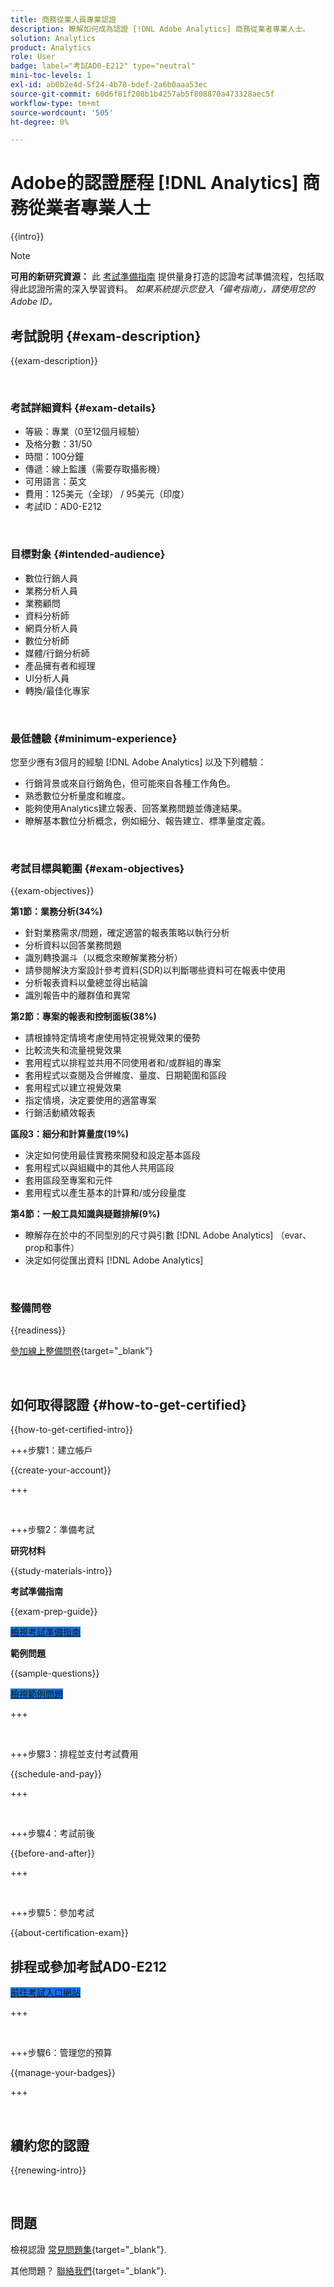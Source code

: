 ```yaml
---
title: 商務從業人員專業認證
description: 瞭解如何成為認證 [!DNL Adobe Analytics] 商務從業者專業人士。
solution: Analytics
product: Analytics
role: User
badge: label="考試AD0-E212" type="neutral"
mini-toc-levels: 1
exl-id: ab0b2e4d-5f24-4b78-bdef-2a6b0aaa53ec
source-git-commit: 60d6f81f208b1b4257ab5f808870a473328aec5f
workflow-type: tm+mt
source-wordcount: '505'
ht-degree: 0%

---
```


# Adobe的認證歷程 [!DNL Analytics] 商務從業者專業人士

{{intro}}

>[!NOTE]
>
>**可用的新研究資源：** 此 [考試準備指南](https://app.rockinfo.com/courses/playScorm/531) 提供量身打造的認證考試準備流程，包括取得此認證所需的深入學習資料。 _如果系統提示您登入「備考指南」，請使用您的Adobe ID。_

## 考試說明 {#exam-description}

{{exam-description}}

<br>

### 考試詳細資料 {#exam-details}

* 等級：專業（0至12個月經驗）
* 及格分數：31/50
* 時間：100分鐘
* 傳遞：線上監護（需要存取攝影機）
* 可用語言：英文
* 費用：125美元（全球） / 95美元（印度）
* 考試ID：AD0-E212

<br>

### 目標對象 {#intended-audience}

* 數位行銷人員
* 業務分析人員
* 業務顧問
* 資料分析師
* 網頁分析人員
* 數位分析師
* 媒體/行銷分析師
* 產品擁有者和經理
* UI分析人員
* 轉換/最佳化專家

<br>

### 最低體驗 {#minimum-experience}

您至少應有3個月的經驗 [!DNL Adobe Analytics] 以及下列體驗：

* 行銷背景或來自行銷角色，但可能來自各種工作角色。
* 熟悉數位分析量度和維度。
* 能夠使用Analytics建立報表、回答業務問題並傳達結果。
* 瞭解基本數位分析概念，例如細分、報告建立、標準量度定義。

<br>

### 考試目標與範圍 {#exam-objectives}

{{exam-objectives}}

**第1節：業務分析(34%)**

* 針對業務需求/問題，確定適當的報表策略以執行分析
* 分析資料以回答業務問題
* 識別轉換漏斗（以概念來瞭解業務分析）
* 請參閱解決方案設計參考資料(SDR)以判斷哪些資料可在報表中使用
* 分析報表資料以彙總並得出結論
* 識別報告中的離群值和異常

**第2節：專案的報表和控制面板(38%)**

* 請根據特定情境考慮使用特定視覺效果的優勢
* 比較流失和流量視覺效果
* 套用程式以排程並共用不同使用者和/或群組的專案
* 套用程式以查閱及合併維度、量度、日期範圍和區段
* 套用程式以建立視覺效果
* 指定情境，決定要使用的適當專案
* 行銷活動績效報表

**區段3：細分和計算量度(19%)**

* 決定如何使用最佳實務來開發和設定基本區段
* 套用程式以與組織中的其他人共用區段
* 套用區段至專案和元件
* 套用程式以產生基本的計算和/或分段量度

**第4節：一般工具知識與疑難排解(9%)**

* 瞭解存在於中的不同型別的尺寸與引數 [!DNL Adobe Analytics] （evar、prop和事件）
* 決定如何從匯出資料 [!DNL Adobe Analytics]

<br>

### 整備問卷

{{readiness}}

[參加線上整備問卷](https://scorpion.caveon.com/launchpad/ad-q-e129-readiness-questionnaire-for-adobe-aem-assets-developer-professional-exam-copy-w9tako/ad-q-e212-readiness-questionnaire-for-adobe-analytics-business-practitioner-professional-exam){target="_blank"}

<br>

## 如何取得認證 {#how-to-get-certified}

{{how-to-get-certified-intro}}

+++步驟1：建立帳戶

{{create-your-account}}

+++

<br>

+++步驟2：準備考試

**研究材料**

{{study-materials-intro}}

**考試準備指南**

{{exam-prep-guide}}

<a href="https://app.rockinfo.com/courses/playScorm/531" target="_blank" class="spectrum-Button spectrum-Button--fill spectrum-Button--accent spectrum-Button--sizeM is-margin-bottom-big-big at-element-click-tracking" style="background-color:#1473E6">

<span class="spectrum-Button-label has-no-wrap">
   檢視考試準備指南
</span>
</a>

**範例問題**

{{sample-questions}}

<a href="https://scorpion.caveon.com/launchpad/ad0-e212-adobe-analytics-business-practitioner-professional-copy-th4xdu" target="_blank" class="spectrum-Button spectrum-Button--fill spectrum-Button--accent spectrum-Button--sizeM is-margin-bottom-big-big at-element-click-tracking" style="background-color:#1473E6">

<span class="spectrum-Button-label has-no-wrap">
   檢視範例問題
</span>
</a>

+++

<br>

+++步驟3：排程並支付考試費用

{{schedule-and-pay}}

+++

<br>

+++步驟4：考試前後

{{before-and-after}}

+++

<br>

+++步驟5：參加考試

{{about-certification-exam}}

## 排程或參加考試AD0-E212

<a href="https://www.certmetrics.com/adobe/candidate/examity_sso.aspx?eid=AD0-E212" target="_blank" class="spectrum-Button spectrum-Button--fill spectrum-Button--accent spectrum-Button--sizeM is-margin-bottom-big-big at-element-click-tracking" style="background-color:#1473E6">

<span class="spectrum-Button-label has-no-wrap">
   前往考試入口網站
</span>
</a>

+++

<br>

+++步驟6：管理您的預算

{{manage-your-badges}}

+++

<br>

## 續約您的認證

{{renewing-intro}}

<br>

## 問題

檢視認證 [常見問題集](https://experienceleague.adobe.com/docs/certification/certification/faq.html){target="_blank"}.

其他問題？ [聯絡我們](mailto:certif@adobe.com){target="_blank"}.
